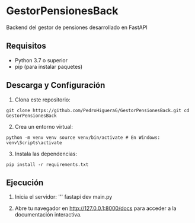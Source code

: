 # GestorPensionesBack
Backend del gestor de pensiones desarrollado en FastAPI

## Requisitos

- Python 3.7 o superior
- pip (para instalar paquetes)

## Descarga y Configuración

1. Clona este repositorio:
```
git clone https://github.com/PedroHigueraG/GestorPensionesBack.git cd GestorPensionesBack
```

2. Crea un entorno virtual:
```
python -m venv venv source venv/bin/activate # En Windows: venv\Scripts\activate
```

3. Instala las dependencias:
```
pip install -r requirements.txt
```

## Ejecución

1. Inicia el servidor:
'''
fastapi dev main.py


2. Abre tu navegador en http://127.0.0.1:8000/docs para acceder a la documentación interactiva.
